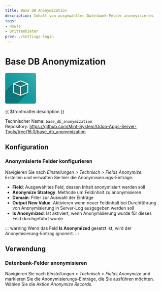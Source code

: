 ```yaml
---
title: Base DB Anonymization
description: Inhalt von ausgewählten Datenbank-Felder anonmyisieren.
tags:
- HowTo
- Drittanbieter
prev: ./settings-login
---
```

# Base DB Anonymization
![icon_oms_box](attachments/icon_oms_box.png)

{{ $frontmatter.description }}

Technischer Name: `base_db_anonymization`\
Repository: <https://github.com/Mint-System/Odoo-Apps-Server-Tools/tree/16.0/base_db_anonymization>

## Konfiguration

### Anonymisierte Felder konfigurieren

Navigieren Sie nach *Einstellungen > Technisch > Fields Anonymize*. Erstellen und verwalten Sie hier die Anonymisierungs-Einträge.

* **Field**: Ausgewähltes Feld, dessen Inhalt anonymisiert werden soll
* **Anonymize Strategy**: Methode um Feldinhalt zu anonymisieren
* **Domain**: Filter zur Auswahl der Einträge
* **Output New Value**: Aktivieren wenn neuer Feldinhalt bei Durchführung von Anonymisierung in Server-Log ausgegeben werden soll
* **Is Anonymized**: Ist aktiviert, wenn Anonymisierung wurde für dieses Feld durchgeführt wurde

::: warning
Wenn das Feld **Is Anonymized** gesetzt ist, wird der Anonymisierung-Eintrag ignoriert.
:::

## Verwendung

### Datenbank-Felder anonymisieren

Navigieren Sie nach *Einstellungen > Technisch > Fields Anonymize* und markieren Sie die Anonymisierungs-Einträge, die Sie ausführen möchten. Wählen Sie die Aktion *Anonymize Records*.

